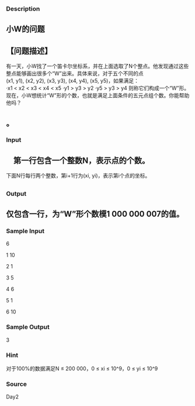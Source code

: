 
### Description


## 小W的问题


## 【问题描述】

有一天，小W找了一个笛卡尔坐标系，并在上面选取了N个整点。他发现通过这些整点能够画出很多个“W”出来。具体来说，对于五个不同的点(x1, y1), (x2, y2), (x3, y3), (x4, y4), (x5, y5)，如果满足：
·x1 < x2 < x3 < x4 < x5
·y1 > y3 > y2
·y5 > y3 > y4
则称它们构成一个“W”形。
现在，小W想统计“W”形的个数，也就是满足上面条件的五元点组个数。你能帮助他吗？

## 。


<!--EndFragment-->
### Input

##     第一行包含一个整数N，表示点的个数。

下面N行每行两个整数，第i+1行为(xi, yi)，表示第i个点的坐标。

## 

### Output

## 仅包含一行，为“W”形个数模1 000 000 007的值。

### Sample Input
6

1 10

2 1

3 5

4 6

5 1

6 10

### Sample Output
3


### Hint
对于100%的数据满足N ≤ 200 000，0 ≤ xi ≤ 10^9，0 ≤ yi ≤ 10^9

### Source
Day2